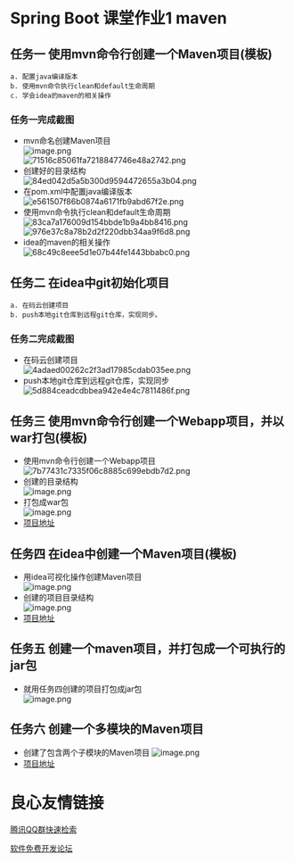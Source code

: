 # Spring Boot 课堂作业1 maven

## 任务一 使用mvn命令行创建一个Maven项目(模板)  

	a. 配置java编译版本  
	b. 使用mvn命令执行clean和default生命周期  
	c. 学会idea的maven的相关操作  
	
### 任务一完成截图

  * mvn命名创建Maven项目  
    ![image.png](https://i.loli.net/2020/03/09/8ah5lKwkomRjfgF.png)  
    ![71516c85061fa7218847746e48a2742.png](https://i.loli.net/2020/03/09/VEhJKurpwFmoG2c.png)  
  * 创建好的目录结构  
    ![84ed042d5a5b300d9594472655a3b04.png](https://i.loli.net/2020/03/09/uG9QrafNYBvDidm.png)  
  * 在pom.xml中配置java编译版本  
    ![e561507f86b0874a6171fb9abd67f2e.png](https://i.loli.net/2020/03/09/NlCVkA8jwMopzZP.png)   
  * 使用mvn命令执行clean和default生命周期  
    ![83ca7a176009d154bbde1b9a4bb8416.png](https://i.loli.net/2020/03/09/YiWUZC1ocOwaKbB.png)  
    ![976e37c8a78b2d2f220dbb34aa9f6d8.png](https://i.loli.net/2020/03/09/xN8W6cZzk9hOAQq.png)  
  * idea的maven的相关操作  
    ![68c49c8eee5d1e07b44fe1443bbabc0.png](https://i.loli.net/2020/03/09/jrTJSAspWxiu2Rb.png)  
    
## 任务二 在idea中git初始化项目  

	a. 在码云创建项目  
	b. push本地git仓库到远程git仓库，实现同步。  
	
### 任务二完成截图

  * 在码云创建项目  
    ![4adaed00262c2f3ad17985cdab035ee.png](https://i.loli.net/2020/03/09/7P8aBwveft52mJc.png)   
  * push本地git仓库到远程git仓库，实现同步   
    ![5d884ceadcdbbea942e4e4c7811486f.png](https://i.loli.net/2020/03/09/VBawN2Hh49L8CZK.png)  

## 任务三 使用mvn命令行创建一个Webapp项目，并以war打包(模板)

  * 使用mvn命令行创建一个Webapp项目  
    ![7b77431c7335f06c8885c699ebdb7d2.png](https://i.loli.net/2020/03/09/42wfnAcZJvx7SQD.png)  
  * 创建的目录结构  
    ![image.png](https://i.loli.net/2020/03/09/2DvzltGOpMQ7dLw.png)  
  * 打包成war包  
    ![image.png](https://i.loli.net/2020/03/09/hmdIUjEtcD9J3OR.png)  
  * [项目地址](https://gitee.com/dgut-sai/maven-demo-based-on-webapp)  

## 任务四 在idea中创建一个Maven项目(模板)  

  * 用idea可视化操作创建Maven项目  
    ![image.png](https://i.loli.net/2020/03/09/iMWJtxaEsXckdAz.png)  
  * 创建的项目目录结构  
    ![image.png](https://i.loli.net/2020/03/09/fezalr95hHKUpdI.png)  
  * [项目地址](https://gitee.com/dgut-sai/maven-created-by-idea)

## 任务五 创建一个maven项目，并打包成一个可执行的jar包

  * 就用任务四创建的项目打包成jar包  
    ![image.png](https://i.loli.net/2020/03/09/8bkW19oBZsHVDGc.png)  

## 任务六 创建一个多模块的Maven项目

  * 创建了包含两个子模块的Maven项目
    ![image.png](https://i.loli.net/2020/03/09/tFROiXxAgUJSjH8.png)
  * [项目地址](https://gitee.com/dgut-sai/mutil-module)



 # 良心友情链接

[腾讯QQ群快速检索](http://u.720life.cn/s/8cf73f7c)

[软件免费开发论坛](http://u.720life.cn/s/bbb01dc0)
